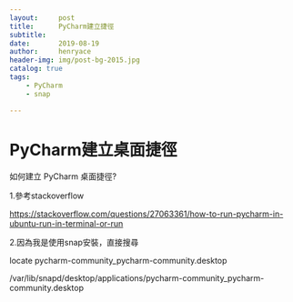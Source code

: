 ```yaml
---
layout:     post
title:      PyCharm建立捷徑
subtitle:   
date:       2019-08-19
author:     henryace
header-img: img/post-bg-2015.jpg
catalog: true
tags:
    - PyCharm
	- snap

---
```

# PyCharm建立桌面捷徑

如何建立 PyCharm 桌面捷徑?

1.參考stackoverflow<br>

https://stackoverflow.com/questions/27063361/how-to-run-pycharm-in-ubuntu-run-in-terminal-or-run  

2.因為我是使用snap安裝，直接搜尋<br>

locate pycharm-community_pycharm-community.desktop<br>

/var/lib/snapd/desktop/applications/pycharm-community_pycharm-community.desktop